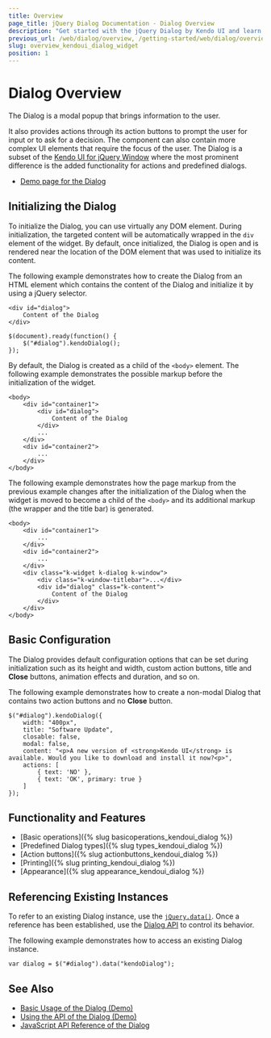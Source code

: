 ```yaml
---
title: Overview
page_title: jQuery Dialog Documentation - Dialog Overview
description: "Get started with the jQuery Dialog by Kendo UI and learn how to create, initialize, and enable the widget."
previous_url: /web/dialog/overview, /getting-started/web/dialog/overview
slug: overview_kendoui_dialog_widget
position: 1
---
```


# Dialog Overview

The Dialog is a modal popup that brings information to the user.

It also provides actions through its action buttons to prompt the user for input or to ask for a decision. The component can also contain more complex UI elements that require the focus of the user. The Dialog is a subset of the [Kendo UI for jQuery Window](https://www.telerik.com/kendo-ui/window) where the most prominent difference is the added functionality for actions and predefined dialogs.

* [Demo page for the Dialog](https://demos.telerik.com/kendo-ui/dialog/index)

## Initializing the Dialog

To initialize the Dialog, you can use virtually any DOM element. During initialization, the targeted content will be automatically wrapped in the `div` element of the widget. By default, once initialized, the Dialog is open and is rendered near the location of the DOM element that was used to initialize its content.

The following example demonstrates how to create the Dialog from an HTML element which contains the content of the Dialog and initialize it by using a jQuery selector.

    <div id="dialog">
        Content of the Dialog
    </div>

    $(document).ready(function() {
        $("#dialog").kendoDialog();
    });

By default, the Dialog is created as a child of the `<body>` element. The following example demonstrates the possible markup before the initialization of the widget.

	<body>
		<div id="container1">
			<div id="dialog">
				Content of the Dialog
			</div>
			...
		</div>
		<div id="container2">
			...
		</div>
	</body>

The following example demonstrates how the page markup from the previous example changes after the initialization of the Dialog when the widget is moved to become a child of the `<body>` and its additional markup (the wrapper and the title bar) is generated.

	<body>
		<div id="container1">
			...
		</div>
		<div id="container2">
			...
		</div>
		<div class="k-widget k-dialog k-window">
			<div class="k-window-titlebar">...</div>
			<div id="dialog" class="k-content">
				Content of the Dialog
			</div>
		</div>
	</body>

## Basic Configuration

The Dialog provides default configuration options that can be set during initialization such as its height and width, custom action buttons, title and **Close** buttons, animation effects and duration, and so on.

The following example demonstrates how to create a non-modal Dialog that contains two action buttons and no **Close** button.

    $("#dialog").kendoDialog({
        width: "400px",
        title: "Software Update",
        closable: false,
        modal: false,
        content: "<p>A new version of <strong>Kendo UI</strong> is available. Would you like to download and install it now?<p>",
        actions: [
            { text: 'NO' },
            { text: 'OK', primary: true }
        ]
    });

## Functionality and Features

* [Basic operations]({% slug basicoperations_kendoui_dialog %})
* [Predefined Dialog types]({% slug types_kendoui_dialog %})
* [Action buttons]({% slug actionbuttons_kendoui_dialog %})
* [Printing]({% slug printing_kendoui_dialog %})
* [Appearance]({% slug appearance_kendoui_dialog %})

## Referencing Existing Instances

To refer to an existing Dialog instance, use the [`jQuery.data()`](https://api.jquery.com/jQuery.data/). Once a reference has been established, use the [Dialog API](/api/javascript/ui/dialog) to control its behavior.

The following example demonstrates how to access an existing Dialog instance.

    var dialog = $("#dialog").data("kendoDialog");

## See Also

* [Basic Usage of the Dialog (Demo)](https://demos.telerik.com/kendo-ui/dialog/index)
* [Using the API of the Dialog (Demo)](https://demos.telerik.com/kendo-ui/dialog/api)
* [JavaScript API Reference of the Dialog](/api/javascript/ui/dialog)
